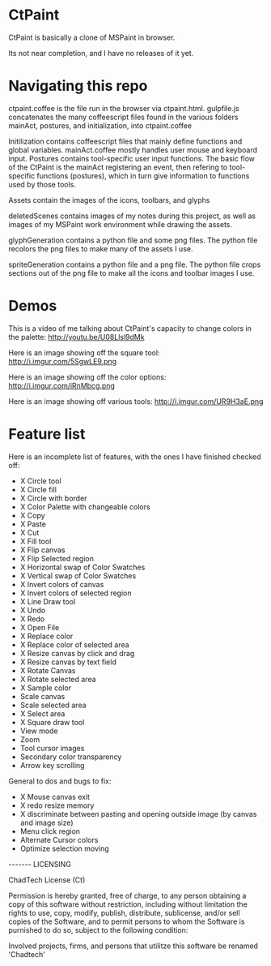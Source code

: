 # CtPaint

CtPaint is basically a clone of MSPaint in browser.

Its not near completion, and I have no releases of it yet.

# Navigating this repo

ctpaint.coffee is the file run in the browser via ctpaint.html. gulpfile.js concatenates the many coffeescript files found in the various folders mainAct, postures, and initialization, into ctpaint.coffee

Initilization contains coffeescript files that mainly define functions and global variables. mainAct.coffee mostly handles user mouse and keyboard input. Postures contains tool-specific user input functions. The basic flow of the CtPaint is the mainAct registering an event, then refering to tool-specific functions (postures), which in turn give information to functions used by those tools.

Assets contain the images of the icons, toolbars, and glyphs

deletedScenes contains images of my notes during this project, as well as images of my MSPaint work environment while drawing the assets.

glyphGeneration contains a python file and some png files. The python file recolors the png files to make many of the assets I use.

spriteGeneration contains a python file and a png file. The python file crops sections out of the png file to make all the icons and toolbar images I use.

# Demos

This is a video of me talking about CtPaint's capacity to change colors in the palette: http://youtu.be/U08Llsl9dMk

Here is an image showing off the square tool:
http://i.imgur.com/5SgwLE9.png

Here is an image showing off the color options:
http://i.imgur.com/iRnMbcg.png

Here is an image showing off various tools:
http://i.imgur.com/UR9H3aE.png

# Feature list

Here is an incomplete list of features, with the ones I have finished checked off:

* X Circle tool
* X Circle fill
* X Circle with border
* X Color Palette with changeable colors
* X Copy
* X Paste
* X Cut
* X Fill tool
* X Flip canvas
* X Flip Selected region
* X Horizontal swap of Color Swatches 
* X Vertical swap of Color Swatches
* X Invert colors of canvas
* X Invert colors of selected region
* X Line Draw tool
* X Undo
* X Redo
* X Open File
* X Replace color
* X Replace color of selected area
* X Resize canvas by click and drag
* X Resize canvas by text field
* X Rotate Canvas
* X Rotate selected area
* X Sample color
* Scale canvas
* Scale selected area
* X Select area
* X Square draw tool
* View mode
* Zoom
* Tool cursor images
* Secondary color transparency
* Arrow key scrolling

General to dos and bugs to fix:

* X Mouse canvas exit
* X redo resize memory
* X discriminate between pasting and opening outside image (by canvas and image size)
* Menu click region
* Alternate Cursor colors
* Optimize selection moving

------- LICENSING

ChadTech License (Ct)

Permission is hereby granted, free of charge, to any person obtaining a copy of this software without restriction, including without limitation the rights to use, copy, modify, publish, distribute, sublicense, and/or sell copies of the Software, and to permit persons to whom the Software is purnished to do so, subject to the following condition:

Involved projects, firms, and persons that utilitze this software be renamed 'Chadtech'